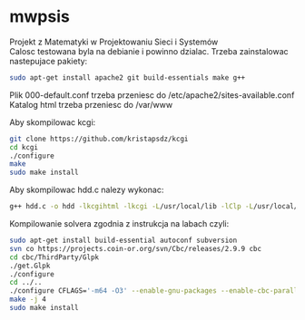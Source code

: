 # mwpsis
Projekt z Matematyki w Projektowaniu Sieci i Systemów\
Calosc testowana byla na debianie i powinno dzialac.
Trzeba zainstalowac nastepujace pakiety:
```bash
sudo apt-get install apache2 git build-essentials make g++
```
Plik 000-default.conf trzeba przeniesc do /etc/apache2/sites-available.conf
Katalog html trzeba przeniesc do /var/www

Aby skompilowac kcgi:
```bash
git clone https://github.com/kristapsdz/kcgi
cd kcgi
./configure
make
sudo make install
```

Aby skompilowac hdd.c nalezy wykonac:
```bash
g++ hdd.c -o hdd -lkcgihtml -lkcgi -L/usr/local/lib -lClp -L/usr/local/lib -lcoinglpk -ldl -lm -L/usr/local/lib -lCoinUtils -lm -L/usr/local/lib -lcoinglpk -ldl -lm
```

Kompilowanie solvera zgodnia z instrukcja na labach czyli:
```bash
sudo apt-get install build-essential autoconf subversion
svn co https://projects.coin-or.org/svn/Cbc/releases/2.9.9 cbc
cd cbc/ThirdParty/Glpk
./get.Glpk
./configure
cd ../..
./configure CFLAGS='-m64 -O3' --enable-gnu-packages --enable-cbc-parallel --enable-debug -C --prefix=/usr/local
make -j 4
sudo make install
```

